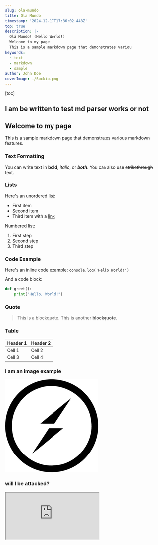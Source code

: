 ```yaml
---
slug: ola-mundo
title: Ola Mundo
timestamp: '2024-12-17T17:36:02.448Z'
top: true
description: |-
  Olá Mundo! (Hello World!)
  Welcome to my page
  This is a sample markdown page that demonstrates variou
keywords:
  - text
  - markdown
  - sample
author: John Doe
coverImage: ./Sockio.png
---
```


[toc]

## I am be written to test md parser works or not

## Welcome to my page

This is a sample markdown page that demonstrates various markdown features.

### Text Formatting

You can write text in **bold**, _italic_, or **_both_**. You can also use ~~strikethrough~~ text.

### Lists

Here's an unordered list:

- First item
- Second item
- Third item with a [link](https://example.com)

Numbered list:

1. First step
2. Second step
3. Third step

### Code Example

Here's an inline code example: `console.log('Hello World!')`

And a code block:

```python
def greet():
    print("Hello, World!")
```

### Quote

> This is a blockquote.
> This is another **blockquote**.

### Table

| Header 1 | Header 2 |
| -------- | -------- |
| Cell 1   | Cell 2   |
| Cell 3   | Cell 4   |

### I am an image example

![Image Example](./Sockio.png)

### will I be attacked?

<script>
  alert('Hello World!');
</script>
<iframe src="https://www.google.com"></iframe>
